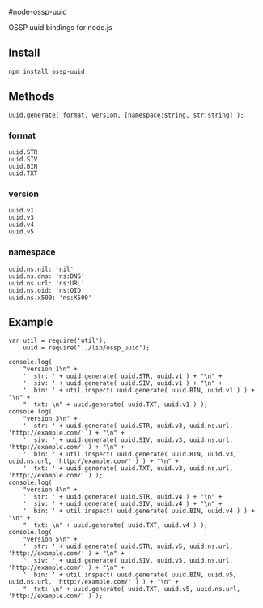 #node-ossp-uuid

OSSP uuid bindings for node.js

## Install

    npm install ossp-uuid

## Methods

    uuid.generate( format, version, [namespace:string, str:string] );

### format

    uuid.STR
    uuid.SIV
    uuid.BIN
    uuid.TXT

### version

    uuid.v1
    uuid.v3
    uuid.v4
    uuid.v5

### namespace

    uuid.ns.nil: 'nil' 
    uuid.ns.dns: 'ns:DNS'
    uuid.ns.url: 'ns:URL'
    uuid.ns.oid: 'ns:OID'
    uuid.ns.x500: 'ns:X500'

## Example

    var util = require('util'),
        uuid = require('../lib/ossp_uuid');

    console.log( 
        "version 1\n" +
        '  str: ' + uuid.generate( uuid.STR, uuid.v1 ) + "\n" + 
        '  siv: ' + uuid.generate( uuid.SIV, uuid.v1 ) + "\n" +
        '  bin: ' + util.inspect( uuid.generate( uuid.BIN, uuid.v1 ) ) + "\n" +
        "  txt: \n" + uuid.generate( uuid.TXT, uuid.v1 ) );
    console.log( 
        "version 3\n" +
        '  str: ' + uuid.generate( uuid.STR, uuid.v3, uuid.ns.url, 'http://example.com/' ) + "\n" + 
        '  siv: ' + uuid.generate( uuid.SIV, uuid.v3, uuid.ns.url, 'http://example.com/' ) + "\n" + 
        '  bin: ' + util.inspect( uuid.generate( uuid.BIN, uuid.v3, uuid.ns.url, 'http://example.com/' ) ) + "\n" + 
        '  txt: ' + uuid.generate( uuid.TXT, uuid.v3, uuid.ns.url, 'http://example.com/' ) );
    console.log( 
        "version 4\n" +
        '  str: ' + uuid.generate( uuid.STR, uuid.v4 ) + "\n" + 
        '  siv: ' + uuid.generate( uuid.SIV, uuid.v4 ) + "\n" + 
        '  bin: ' + util.inspect( uuid.generate( uuid.BIN, uuid.v4 ) ) + "\n" + 
        "  txt: \n" + uuid.generate( uuid.TXT, uuid.v4 ) );
    console.log( 
        "version 5\n" +
        '  str: ' + uuid.generate( uuid.STR, uuid.v5, uuid.ns.url, 'http://example.com/' ) + "\n" +
        '  siv: ' + uuid.generate( uuid.SIV, uuid.v5, uuid.ns.url, 'http://example.com/' ) + "\n" + 
        '  bin: ' + util.inspect( uuid.generate( uuid.BIN, uuid.v5, uuid.ns.url, 'http://example.com/' ) ) + "\n" + 
        "  txt: \n" + uuid.generate( uuid.TXT, uuid.v5, uuid.ns.url, 'http://example.com/' ) );

